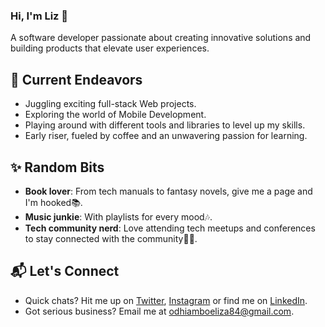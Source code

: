 ### Hi, I'm Liz 👋

A software developer passionate about creating innovative solutions and building products that elevate user experiences.

## 🚀 Current Endeavors
- Juggling exciting full-stack Web projects.
- Exploring the world of Mobile Development.
- Playing around with different tools and libraries to level up my skills.
- Early riser, fueled by coffee and an unwavering passion for learning.

## ✨ Random Bits
- **Book lover**: From tech manuals to fantasy novels, give me a page and I'm hooked📚.
- **Music junkie**: With playlists for every mood🎶.
- **Tech community nerd**: Love attending tech meetups and conferences to stay connected with the community🤝🏽.

## 📬 Let's Connect
- Quick chats? Hit me up on [Twitter](https://twitter.com/iamliz_zie), [Instagram](https://www.instagram.com/iamliz.zie/) or find me on [LinkedIn](https://www.linkedin.com/in/elizabethodhiambo/).
- Got serious business? Email me at [odhiamboeliza84@gmail.com](mailto:odhiamboeliza84@gmail.com).
